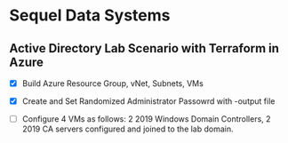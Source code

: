 # Sequel Data Systems
## Active Directory Lab Scenario with Terraform in Azure

- [x] Build Azure Resource Group, vNet, Subnets, VMs
- [x] Create and Set Randomized Administrator Passowrd with -output file
- [ ] Configure 4 VMs as follows: 2 2019 Windows Domain Controllers, 2 2019 CA servers configured and joined to the lab domain.

